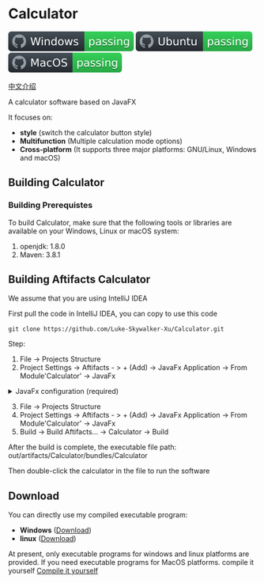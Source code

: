 # Calculator

![Windows](https://github.com/Luke-Skywalker-Xu/IconPark/blob/main/resources/Img/badge_Windows.svg)
![Ubuntu](https://github.com/Luke-Skywalker-Xu/IconPark/blob/main/resources/Img/badge_Ubuntu.svg)
![MacOS](https://github.com/Luke-Skywalker-Xu/IconPark/blob/main/resources/Img/badge_MacOS.svg)

[中文介绍](README_zh.md)

A calculator software based on JavaFX

It focuses on:
 - **style** (switch the calculator button style)
 - **Multifunction** (Multiple calculation mode options)
 - **Cross-platform** (It supports three major platforms: GNU/Linux, Windows and macOS)
 
 ## Building Calculator
 ### Building Prerequistes
To build Calculator, make sure that the following tools or libraries are available on your Windows, Linux or macOS system:
1. openjdk: 1.8.0
1. Maven: 3.8.1


 <span id="Compile it yourself" > </span>
## Building Aftifacts Calculator 
 
We assume that you are using IntelliJ IDEA 

First pull the code in IntelliJ IDEA, you can copy to use this code
 
<pre><code>git clone https://github.com/Luke-Skywalker-Xu/Calculator.git</code></pre>

Step:

1. File -> Projects Structure 
2. Project Settings -> Aftifacts - > + (Add) -> JavaFx Application -> From Module'Calculator' -> JavaFx

<details>
<summary>JavaFx configuration (required)</summary>

1. Application class -> MainApplication(org.luke) -> OK
1. Title: Calculator 
1. Native bundle: all
1. Apply

</details>

3. File -> Projects Structure 
4. Project Settings -> Aftifacts - > + (Add) -> JavaFx Application -> From Module'Calculator' -> JavaFx
5. Build -> Build Aftifacts... -> Calculator -> Build

After the build is complete, the executable file path: out/artifacts/Calculator/bundles/Calculator

Then double-click the calculator in the file to run the software

 ## Download 
You can directly use my compiled executable program:
 
  - **Windows** ([Download](https://github.com/Luke-Skywalker-Xu/Calculator/releases))
  - **linux** ([Download](https://github.com/Luke-Skywalker-Xu/Calculator/releases))

At present, only executable programs for windows and linux platforms are provided. If you need executable programs for MacOS platforms.
compile it yourself
<a href="#Compile it yourself">Compile it yourself</a>


